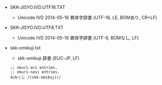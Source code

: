 * SKK-JISYO.IVD.UTF16.TXT

  * Unicode IVD 2014-05-16 異体字辞書 (UTF-16, LE, BOMあり, CR+LF)

* SKK-JISYO.IVD.UTF8.TXT

  * Unicode IVD 2014-05-16 異体字辞書 (UTF-8, BOMなし, LF)

* skk-omikuji.txt

  * skk-omikuji 辞書 (EUC-JP, LF)

  ````
  ;; okuri-ari entries.
  ;; okuri-nasi entries.
  おみくじ /(skk-omikuji)/
  ````
